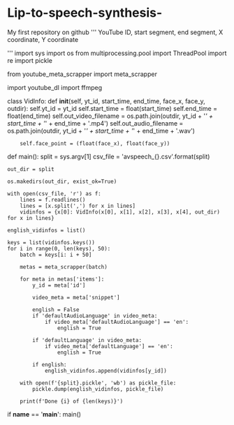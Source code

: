 # Lip-to-speech-synthesis-
My first repository on github
'''
        YouTube ID, start segment, end segment, X coordinate, Y coordinate

'''
import sys
import os
from multiprocessing.pool import ThreadPool
import re
import pickle

from youtube_meta_scrapper import meta_scrapper

import youtube_dl
import ffmpeg


class VidInfo:
    def __init__(self, yt_id, start_time, end_time, face_x, face_y, outdir):
        self.yt_id = yt_id
        self.start_time = float(start_time)
        self.end_time = float(end_time)
        self.out_video_filename = os.path.join(outdir, yt_id + '_' + start_time + '_' + end_time + '.mp4')
        self.out_audio_filename = os.path.join(outdir, yt_id + '_' + start_time + '_' + end_time + '.wav')

        self.face_point = (float(face_x), float(face_y))


def main():
    split = sys.argv[1]
    csv_file = 'avspeech_{}.csv'.format(split)
    
    out_dir = split

    os.makedirs(out_dir, exist_ok=True)

    with open(csv_file, 'r') as f:
        lines = f.readlines()
        lines = [x.split(',') for x in lines]
        vidinfos = {x[0]: VidInfo(x[0], x[1], x[2], x[3], x[4], out_dir) for x in lines}

    english_vidinfos = list()
    
    keys = list(vidinfos.keys())
    for i in range(0, len(keys), 50):
        batch = keys[i: i + 50]

        metas = meta_scrapper(batch)
        
        for meta in metas['items']:
            y_id = meta['id']
                
            video_meta = meta['snippet']

            english = False
            if 'defaultAudioLanguage' in video_meta:
                if video_meta['defaultAudioLanguage'] == 'en':
                    english = True
            
            if 'defaultLanguage' in video_meta:
                if video_meta['defaultLanguage'] == 'en':
                    english = True

            if english:
                english_vidinfos.append(vidinfos[y_id])

        with open(f'{split}.pickle', 'wb') as pickle_file:
            pickle.dump(english_vidinfos, pickle_file)

        print(f'Done {i} of {len(keys)}')


if __name__ == '__main__':
    main()
